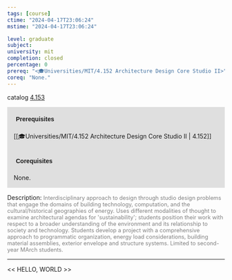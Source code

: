 ```yaml
---
tags: [course]
ctime: "2024-04-17T23:06:24"
mstime: "2024-04-17T23:06:24"

level: graduate
subject: 
university: mit
completion: closed
percentage: 0
prereq: "<🎓Universities/MIT/4.152 Architecture Design Core Studio II>"
coreq: "None."
---
```


catalog [4.153](http://student.mit.edu/catalog/m4a.html#4.153)

<span style="display: block; padding: 15px; background-color: rgb(100, 100, 100, 0.2);"><font id="m_prereq3038_0" style="display: block; font-family: Arial, sans-serif; font-weight: bold; padding: 5px">Prerequisites</font><br><span id="prereq3038_0">[[🎓Universities/MIT/4.152 Architecture Design Core Studio II | 4.152]]</span></span>
<span style="display: block; padding: 15px; background-color: rgb(100, 100, 100, 0.2);"><font id="m_coreq3038_0" style="display: block; font-family: Arial, sans-serif; font-weight: bold; padding: 5px">Corequisites</font><br><span id="coreq3038_0">None.</span></span>

<font style="">Description:</font>
<font style="color: grey; font-size: 0.8rem;">Interdisciplinary approach to design through studio design problems that engage the domains of building technology, computation, and the cultural/historical geographies of energy. Uses different modalities of thought to examine architectural agendas for 'sustainability'; students position their work with respect to a broader understanding of the environment and its relationship to society and technology. Students develop a project with a comprehensive approach to programmatic organization, energy load considerations, building material assemblies, exterior envelope and structure systems. Limited to second-year MArch students.</font>



---

<< HELLO, WORLD >>
